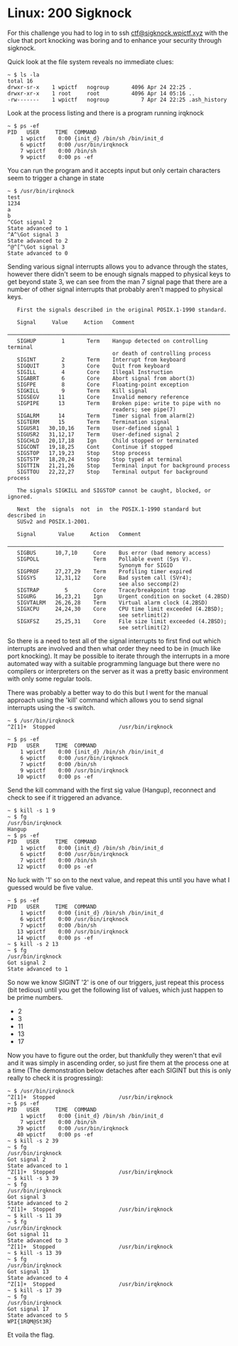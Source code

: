 # **Linux: 200 Sigknock**

For this challenge you had to log in to ssh ctf@sigknock.wpictf.xyz with the clue that port knocking was boring and to enhance your security through sigknock.

Quick look at the file system reveals no immediate clues:

```
~ $ ls -la
total 16
drwxr-sr-x    1 wpictf   nogroup       4096 Apr 24 22:25 .
drwxr-xr-x    1 root     root          4096 Apr 14 05:16 ..
-rw-------    1 wpictf   nogroup          7 Apr 24 22:25 .ash_history
```

Look at the process listing and there is a program running irqknock

```
~ $ ps -ef 
PID   USER     TIME  COMMAND
    1 wpictf    0:00 {init_d} /bin/sh /bin/init_d
    6 wpictf    0:00 /usr/bin/irqknock
    7 wpictf    0:00 /bin/sh
    9 wpictf    0:00 ps -ef
```

You can run the program and it accepts input but only certain characters seem to trigger a change in state

```
~ $ /usr/bin/irqknock 
test
1234
a
b
^CGot signal 2
State advanced to 1
^A^\Got signal 3
State advanced to 2
^@^[^\Got signal 3
State advanced to 0
```


Sending various signal interrupts allows you to advance through the states, however there didn't seem to be enough signals mapped to physical keys to get beyond state 3, we can see from the man 7 signal page that there are a number of other signal interrupts that probably aren't mapped to physical keys.

       First the signals described in the original POSIX.1-1990 standard.
    
       Signal     Value     Action   Comment
       ──────────────────────────────────────────────────────────────────────
       SIGHUP        1       Term    Hangup detected on controlling terminal
                                     or death of controlling process
       SIGINT        2       Term    Interrupt from keyboard
       SIGQUIT       3       Core    Quit from keyboard
       SIGILL        4       Core    Illegal Instruction
       SIGABRT       6       Core    Abort signal from abort(3)
       SIGFPE        8       Core    Floating-point exception
       SIGKILL       9       Term    Kill signal
       SIGSEGV      11       Core    Invalid memory reference
       SIGPIPE      13       Term    Broken pipe: write to pipe with no
                                     readers; see pipe(7)
       SIGALRM      14       Term    Timer signal from alarm(2)
       SIGTERM      15       Term    Termination signal
       SIGUSR1   30,10,16    Term    User-defined signal 1
       SIGUSR2   31,12,17    Term    User-defined signal 2
       SIGCHLD   20,17,18    Ign     Child stopped or terminated
       SIGCONT   19,18,25    Cont    Continue if stopped
       SIGSTOP   17,19,23    Stop    Stop process
       SIGTSTP   18,20,24    Stop    Stop typed at terminal
       SIGTTIN   21,21,26    Stop    Terminal input for background process
       SIGTTOU   22,22,27    Stop    Terminal output for background process
    
       The signals SIGKILL and SIGSTOP cannot be caught, blocked, or ignored.
    
       Next  the  signals  not  in  the POSIX.1-1990 standard but described in
       SUSv2 and POSIX.1-2001.
    
       Signal       Value     Action   Comment
       ────────────────────────────────────────────────────────────────────
       SIGBUS      10,7,10     Core    Bus error (bad memory access)
       SIGPOLL                 Term    Pollable event (Sys V).
                                       Synonym for SIGIO
       SIGPROF     27,27,29    Term    Profiling timer expired
       SIGSYS      12,31,12    Core    Bad system call (SVr4);
                                       see also seccomp(2)
       SIGTRAP        5        Core    Trace/breakpoint trap
       SIGURG      16,23,21    Ign     Urgent condition on socket (4.2BSD)
       SIGVTALRM   26,26,28    Term    Virtual alarm clock (4.2BSD)
       SIGXCPU     24,24,30    Core    CPU time limit exceeded (4.2BSD);
                                       see setrlimit(2)
       SIGXFSZ     25,25,31    Core    File size limit exceeded (4.2BSD);
                                       see setrlimit(2)

So there is a need to test all of the signal interrupts to first find out which interrupts are involved and then what order they need to be in (much like port knocking). It may be possible to iterate through the interrupts in a more automated way with a suitable programming language but there were no compilers or interpreters on the server as it was a pretty basic environment with only some regular tools.

There was probably a better way to do this but I went for the manual approach using the 'kill' command which allows you to send signal interrupts using the -s switch.

```
~ $ /usr/bin/irqknock 
^Z[1]+  Stopped                    /usr/bin/irqknock

~ $ ps -ef 
PID   USER     TIME  COMMAND
    1 wpictf    0:00 {init_d} /bin/sh /bin/init_d
    6 wpictf    0:00 /usr/bin/irqknock
    7 wpictf    0:00 /bin/sh
    9 wpictf    0:00 /usr/bin/irqknock
   10 wpictf    0:00 ps -ef
```

Send the kill command with the first sig value (Hangup), reconnect and check to see if it triggered an advance.

```
~ $ kill -s 1 9
~ $ fg
/usr/bin/irqknock
Hangup
~ $ ps -ef 
PID   USER     TIME  COMMAND
    1 wpictf    0:00 {init_d} /bin/sh /bin/init_d
    6 wpictf    0:00 /usr/bin/irqknock
    7 wpictf    0:00 /bin/sh
   12 wpictf    0:00 ps -ef
```

No luck with '1' so on to the next value, and repeat this until you have what I guessed would be five value.

```
~ $ ps -ef
PID   USER     TIME  COMMAND
    1 wpictf    0:00 {init_d} /bin/sh /bin/init_d
    6 wpictf    0:00 /usr/bin/irqknock
    7 wpictf    0:00 /bin/sh
   13 wpictf    0:00 /usr/bin/irqknock
   14 wpictf    0:00 ps -ef
~ $ kill -s 2 13
~ $ fg
/usr/bin/irqknock
Got signal 2
State advanced to 1
```

So now we know SIGINT '2' is one of our triggers, just repeat this process (bit tedious) until you get the following list of values, which just happen to be prime numbers.

- 2
- 3
- 11
- 13
- 17

Now you have to figure out the order, but thankfully they weren't that evil and it was simply in ascending order, so just fire them at the process one at a time (The demonstration below detaches after each SIGINT but this is only really to check it is progressing):

```
~ $ /usr/bin/irqknock 
^Z[1]+  Stopped                    /usr/bin/irqknock
~ $ ps -ef
PID   USER     TIME  COMMAND
    1 wpictf    0:00 {init_d} /bin/sh /bin/init_d
    7 wpictf    0:00 /bin/sh
   39 wpictf    0:00 /usr/bin/irqknock
   40 wpictf    0:00 ps -ef
~ $ kill -s 2 39
~ $ fg
/usr/bin/irqknock
Got signal 2
State advanced to 1
^Z[1]+  Stopped                    /usr/bin/irqknock
~ $ kill -s 3 39
~ $ fg
/usr/bin/irqknock
Got signal 3
State advanced to 2
^Z[1]+  Stopped                    /usr/bin/irqknock
~ $ kill -s 11 39
~ $ fg
/usr/bin/irqknock
Got signal 11
State advanced to 3
^Z[1]+  Stopped                    /usr/bin/irqknock
~ $ kill -s 13 39
~ $ fg
/usr/bin/irqknock
Got signal 13
State advanced to 4
^Z[1]+  Stopped                    /usr/bin/irqknock
~ $ kill -s 17 39
~ $ fg
/usr/bin/irqknock
Got signal 17
State advanced to 5
WPI{1RQM@St3R}
```


Et voila the flag.
